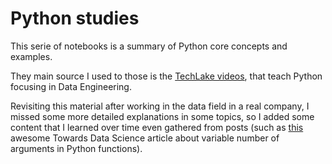 # Python studies

This serie of notebooks is a summary of Python core concepts and examples.

They main source I used to those is the [TechLake videos](https://www.youtube.com/@TRRaveendra), that teach Python focusing in Data Engineering.

Revisiting this material after working in the data field in a real company, I missed some more detailed explanations in some topics, so I added some content that I learned over time even gathered from posts (such as [this](https://towardsdatascience.com/how-to-use-variable-number-of-arguments-in-python-functions-d3a49a9b7db6) awesome Towards Data Science article about variable number of arguments in Python functions).
